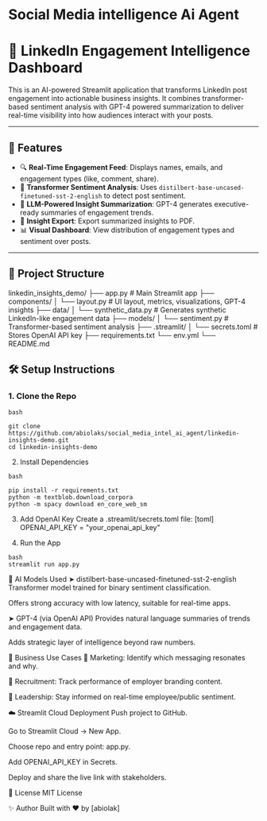 # Social Media intelligence Ai Agent

# 🤖 LinkedIn Engagement Intelligence Dashboard

This is an AI-powered Streamlit application that transforms LinkedIn post engagement into actionable business insights. It combines transformer-based sentiment analysis with GPT-4 powered summarization to deliver real-time visibility into how audiences interact with your posts.

---

## 🚀 Features

- 🔍 **Real-Time Engagement Feed**: Displays names, emails, and engagement types (like, comment, share).
- 🤖 **Transformer Sentiment Analysis**: Uses `distilbert-base-uncased-finetuned-sst-2-english` to detect post sentiment.
- 🧠 **LLM-Powered Insight Summarization**: GPT-4 generates executive-ready summaries of engagement trends.
- 📄 **Insight Export**: Export summarized insights to PDF.
- 📊 **Visual Dashboard**: View distribution of engagement types and sentiment over posts.

---

## 📂 Project Structure

linkedin_insights_demo/ 
├── app.py # Main Streamlit app 
├── components/ 
│ └── layout.py # UI layout, metrics, visualizations, GPT-4 insights 
├── data/ 
│ └── synthetic_data.py # Generates synthetic LinkedIn-like engagement data 
├── models/ 
│ └── sentiment.py # Transformer-based sentiment analysis 
├── .streamlit/ 
│ └── secrets.toml # Stores OpenAI API key 
├── requirements.txt 
└── env.yml
└── README.md

## 🛠 Setup Instructions

### 1. Clone the Repo

```
bash

git clone https://github.com/abiolaks/social_media_intel_ai_agent/linkedin-insights-demo.git
cd linkedin-insights-demo
```
2. Install Dependencies
```
bash

pip install -r requirements.txt
python -m textblob.download_corpora
python -m spacy download en_core_web_sm

```

3. Add OpenAI Key
Create a .streamlit/secrets.toml file:
[toml]
OPENAI_API_KEY = "your_openai_api_key"

4. Run the App
```
bash
streamlit run app.py
```
🧠 AI Models Used
➤ distilbert-base-uncased-finetuned-sst-2-english
Transformer model trained for binary sentiment classification.

Offers strong accuracy with low latency, suitable for real-time apps.

➤ GPT-4 (via OpenAI API)
Provides natural language summaries of trends and engagement data.

Adds strategic layer of intelligence beyond raw numbers.

💼 Business Use Cases
📢 Marketing: Identify which messaging resonates and why.

🧲 Recruitment: Track performance of employer branding content.

🧠 Leadership: Stay informed on real-time employee/public sentiment.

☁️ Streamlit Cloud Deployment
Push project to GitHub.

Go to Streamlit Cloud → New App.

Choose repo and entry point: app.py.

Add OPENAI_API_KEY in Secrets.

Deploy and share the live link with stakeholders.

📄 License
MIT License

✨ Author
Built with ❤️ by [abiolak] 
